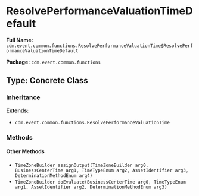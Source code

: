 # ResolvePerformanceValuationTimeDefault

**Full Name:** `cdm.event.common.functions.ResolvePerformanceValuationTime$ResolvePerformanceValuationTimeDefault`

**Package:** `cdm.event.common.functions`

## Type: Concrete Class

### Inheritance

**Extends:**
- `cdm.event.common.functions.ResolvePerformanceValuationTime`

### Methods

#### Other Methods

- `TimeZoneBuilder assignOutput(TimeZoneBuilder arg0, BusinessCenterTime arg1, TimeTypeEnum arg2, AssetIdentifier arg3, DeterminationMethodEnum arg4)`
- `TimeZoneBuilder doEvaluate(BusinessCenterTime arg0, TimeTypeEnum arg1, AssetIdentifier arg2, DeterminationMethodEnum arg3)`

